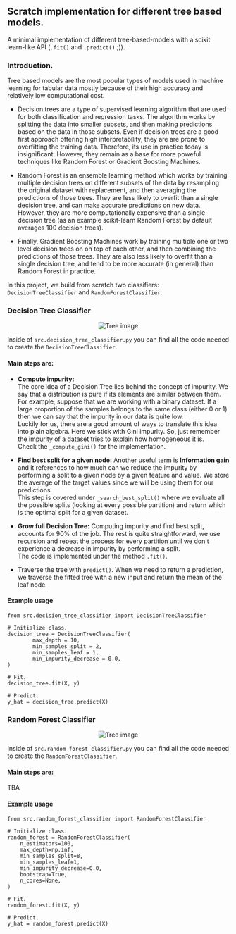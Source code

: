 ## Scratch implementation for different tree based models.
A minimal implementation of different tree-based-models with a scikit learn-like API (`.fit()` and `.predict()` ;)).

### Introduction.
Tree based models are the most popular types of models used in machine learning for tabular data mostly because of their high accuracy and relatively low computational cost.

- Decision trees are a type of supervised learning algorithm that are used for both classification and regression tasks. The algorithm works by splitting the data into smaller subsets, and then making predictions based on the data in those subsets.
Even if decision trees are a good first approach offering high interpretability, they are are prone to overfitting the training data. Therefore, its use in practice today is insignificant. However, they remain as a base for more poweful techniques like Random Forest or Gradient Boosting Machines.

- Random Forest is an ensemble learning method which works by training multiple decision trees on different subsets of the data by resampling the original dataset with replacement, and then averaging the predictions of those trees. They are less likely to overfit than a single decision tree, and can make accurate predictions on new data. However, they are more computationally expensive than a single decision tree (as an example scikit-learn Random Forest by default averages 100 decision trees).

- Finally, Gradient Boosting Machines work by training multiple one or two level decision trees on on top of each other, and then combining the predictions of those trees. They are also less likely to overfit than a single decision tree, and tend to be more accurate (in general) than Random Forest in practice.

In this project, we build from scratch two classifiers: `DecisionTreeClassifier` and `RandomForestClassifier`.

### Decision Tree Classifier

<p align="center">
  <img src="https://github.com/juanprida/tree-based-models-from-scratch/blob/master/tree_picture.jpg?raw=true" alt="Tree image"/>
</p>

Inside of `src.decision_tree_classifier.py` you can find all the code needed to create the `DecisionTreeClassifier`.

#### Main steps are:
- **Compute impurity:**
</br> The core idea of a Decision Tree lies behind the concept of impurity. We say that a distribution is pure if its elements are similar between them.
</br> For example, suppose that we are working with a binary dataset. If a large proportion of the samples belongs to the same class (either 0 or 1) then we can say that the impurity in our data is quite low.
</br> Luckily for us, there are a good amount of ways to translate this idea into plain algebra. Here we stick with Gini impurity. So, just remember the impurity of a dataset tries to explain how homogeneous it is.
</br> Check the `_compute_gini()` for the implementation.

- **Find best split for a given node:**
Another useful term is **Information gain** and it references to how much can we reduce the impurity by performing a split to a given node by a given feature and value. We store the average of the target values since we will be using them for our predictions.
</br> This step is covered under `_search_best_split()` where we evaluate all the possible splits (looking at every possible partition) and return which is the optimal split for a given dataset.

- **Grow full Decision Tree:**
Computing impurity and find best split, accounts for 90% of the job. The rest is quite straightforward, we use recursion and repeat the process for every partition until we don't experience a decrease in impurity by performing a split.
</br> The code is implemented under the method `.fit()`.

- Traverse the tree with `predict()`.
When we need to return a prediction, we traverse the fitted tree with a new input and return the mean of the leaf node.

#### Example usage
```
from src.decision_tree_classifier import DecisionTreeClassifier

# Initialize class. 
decision_tree = DecisionTreeClassifier(
        max_depth = 10,
        min_samples_split = 2,
        min_samples_leaf = 1,
        min_impurity_decrease = 0.0,
)

# Fit.
decision_tree.fit(X, y)

# Predict.
y_hat = decision_tree.predict(X)
```

### Random Forest Classifier

<p align="center">
  <img src="https://github.com/juanprida/tree-based-models-from-scratch/blob/master/forest_picture.jpg?raw=true" alt="Tree image"/>
</p>

Inside of `src.random_forest_classifier.py` you can find all the code needed to create the `RandomForestClassifier`.

#### Main steps are:
TBA

#### Example usage
```
from src.random_forest_classifier import RandomForestClassifier

# Initialize class. 
random_forest = RandomForestClassifier(
    n_estimators=100,
    max_depth=np.inf,
    min_samples_split=8,
    min_samples_leaf=1,
    min_impurity_decrease=0.0,
    bootstrap=True,
    n_cores=None,
)

# Fit.
random_forest.fit(X, y)

# Predict.
y_hat = random_forest.predict(X)
```

